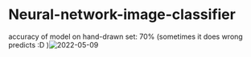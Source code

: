 # Neural-network-image-classifier

accuracy of model on hand-drawn set: 70% (sometimes it does wrong predicts :D )![2022-05-09](https://user-images.githubusercontent.com/50320663/167468752-ddc67f76-77a6-456b-acd2-fc3c8bdd2762.png)
